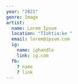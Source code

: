 ```yaml
---
year: "2021"
genre: Image
artist:
  name: Lorem Ipsum
  location: "TIohtia:ke "
  email: lorem@ipsum.com
  ig:
    name: ighandle
    link: ig.com
  fb:
    ? name
    ? link
---
```

